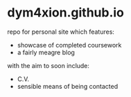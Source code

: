 # dym4xion.github.io
repo for personal site which features:
 - showcase of completed coursework
 - a fairly meagre blog     

with the aim to soon include:
 - C.V.
 - sensible means of being contacted    
